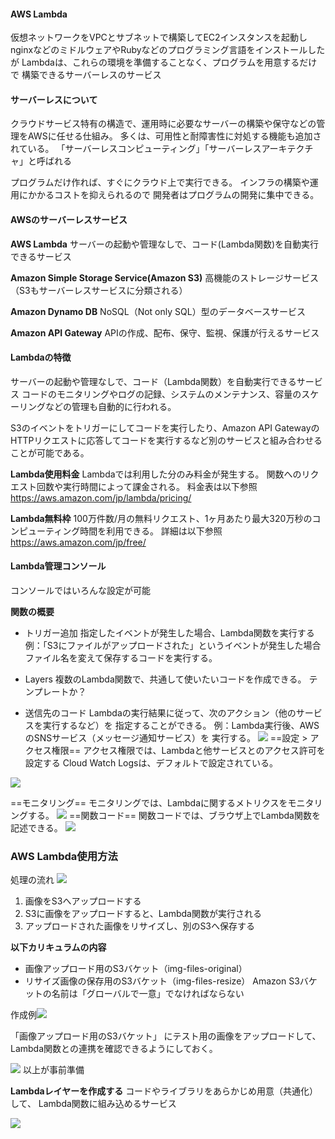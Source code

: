 #### AWS Lambda
仮想ネットワークをVPCとサブネットで構築してEC2インスタンスを起動し
nginxなどのミドルウェアやRubyなどのプログラミング言語をインストールしたが
Lambdaは、これらの環境を準備することなく、プログラムを用意するだけで
構築できるサーバーレスのサービス

#### サーバーレスについて
クラウドサービス特有の構造で、運用時に必要なサーバーの構築や保守などの管理をAWSに任せる仕組み。
多くは、可用性と耐障害性に対処する機能も追加されている。
「サーバーレスコンピューティング」「サーバーレスアーキテクチャ」と呼ばれる

プログラムだけ作れば、すぐにクラウド上で実行できる。
インフラの構築や運用にかかるコストを抑えられるので
開発者はプログラムの開発に集中できる。




#### AWSのサーバーレスサービス

**AWS Lambda**
サーバーの起動や管理なしで、コード(Lambda関数)を自動実行できるサービス

**Amazon Simple Storage Service(Amazon S3)**
高機能のストレージサービス（S3もサーバーレスサービスに分類される）

**Amazon Dynamo DB**
NoSQL（Not only SQL）型のデータベースサービス

**Amazon API Gateway**
APIの作成、配布、保守、監視、保護が行えるサービス


#### Lambdaの特徴
サーバーの起動や管理なしで、コード（Lambda関数）を自動実行できるサービス
コードのモニタリングやログの記録、システムのメンテナンス、容量のスケーリングなどの管理も自動的に行われる。

S3のイベントをトリガーにしてコードを実行したり、Amazon API Gatewayの
HTTPリクエストに応答してコードを実行するなど別のサービスと組み合わせることが可能である。

**Lambda使用料金**
Lambdaでは利用した分のみ料金が発生する。
関数へのリクエスト回数や実行時間によって課金される。
料金表は以下参照
https://aws.amazon.com/jp/lambda/pricing/

**Lambda無料枠**
100万件数/月の無料リクエスト、1ヶ月あたり最大320万秒のコンピューティング時間を利用できる。
詳細は以下参照
https://aws.amazon.com/jp/free/


#### Lambda管理コンソール
コンソールではいろんな設定が可能

**関数の概要**
* トリガー追加
指定したイベントが発生した場合、Lambda関数を実行する
例：「S3にファイルがアップロードされた」というイベントが発生した場合
ファイル名を変えて保存するコードを実行する。

* Layers
複数のLambda関数で、共通して使いたいコードを作成できる。
テンプレートか？

* 送信先のコード
Lambdaの実行結果に従って、次のアクション（他のサービスを実行するなど）を
指定することができる。
例：Lambda実行後、AWSのSNSサービス（メッセージ通知サービス）を
実行する。
[![](https://wals.s3-ap-northeast-1.amazonaws.com/uploads/CloudContents/chap07/img/1.png)](https://wals.s3-ap-northeast-1.amazonaws.com/uploads/CloudContents/chap07/img/1.png)
==設定 > アクセス権限==
アクセス権限では、Lambdaと他サービスとのアクセス許可を設定する
Cloud Watch Logsは、デフォルトで設定されている。

[![](https://wals.s3-ap-northeast-1.amazonaws.com/uploads/CloudContents/chap07/img/2.png)](https://wals.s3-ap-northeast-1.amazonaws.com/uploads/CloudContents/chap07/img/2.png)

==モニタリング==
モニタリングでは、Lambdaに関するメトリクスをモニタリングする。
[![](https://wals.s3-ap-northeast-1.amazonaws.com/uploads/CloudContents/chap07/img/3.png)](https://wals.s3-ap-northeast-1.amazonaws.com/uploads/CloudContents/chap07/img/3.png)
==関数コード==
関数コードでは、ブラウザ上でLambda関数を記述できる。
[![](https://wals.s3-ap-northeast-1.amazonaws.com/uploads/CloudContents/chap07/img/4.png)](https://wals.s3-ap-northeast-1.amazonaws.com/uploads/CloudContents/chap07/img/4.png)

### AWS Lambda使用方法

処理の流れ
![](https://wals.s3-ap-northeast-1.amazonaws.com/curriculum/cloud/lambda_s3_process.png)

1. 画像をS3へアップロードする
2. S3に画像をアップロードすると、Lambda関数が実行される
3. アップロードされた画像をリサイズし、別のS3へ保存する

**以下カリキュラムの内容**
-   画像アップロード用のS3バケット（img-files-original）
-   リサイズ画像の保存用のS3バケット（img-files-resize）
Amazon S3バケットの名前は「グローバルで一意」でなければならない

作成例[![](https://wals.s3-ap-northeast-1.amazonaws.com/uploads/CloudContents/chap07/img/44.png)](https://wals.s3-ap-northeast-1.amazonaws.com/uploads/CloudContents/chap07/img/44.png)

「画像アップロード用のS3バケット」 にテスト用の画像をアップロードして、Lambda関数との連携を確認できるようにしておく。

[![](https://wals.s3-ap-northeast-1.amazonaws.com/uploads/CloudContents/chap07/img/45.png)](https://wals.s3-ap-northeast-1.amazonaws.com/uploads/CloudContents/chap07/img/45.png)
以上が事前準備

**Lambdaレイヤーを作成する**
コードやライブラリをあらかじめ用意（共通化）して、
Lambda関数に組み込めるサービス

![](https://wals.s3-ap-northeast-1.amazonaws.com/curriculum/cloud/lambda_layer.png)



